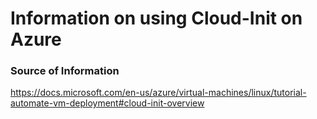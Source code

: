 # Information on using Cloud-Init on Azure

### Source of Information

https://docs.microsoft.com/en-us/azure/virtual-machines/linux/tutorial-automate-vm-deployment#cloud-init-overview
